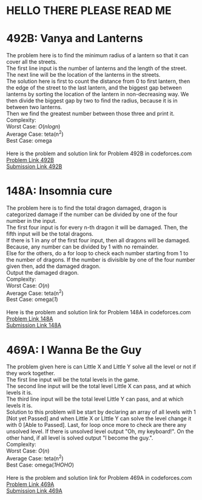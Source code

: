 # HELLO THERE PLEASE READ ME

# 492B: Vanya and Lanterns
The problem here is to find the minimum radius of a lantern so that it can cover all the streets.<br>
The first line input is the number of lanterns and the length of the street.<br>
The next line will be the location of the lanterns in the streets.<br>
The solution here is first to count the distance from 0 to first lantern, then the edge of the street to the last lantern, and the biggest gap between lanterns by sorting the location of the lantern in non-decreasing way. We then divide the biggest gap by two to find the radius, because it is in between two lanterns.<br>
Then we find the greatest number between those three and print it.<br>
Complexity:<br>
Worst Case: *O*(*nlogn*)<br>
Average Case: teta(n<sup>2</sup>)<br> 
Best Case: omega<br>
<br>
Here is the problem and solution link for Problem 492B in codeforces.com <br>
[Problem Link 492B](http://codeforces.com/contest/492/problem/B) <br>
[Submission Link 492B](http://codeforces.com/contest/492/submission/42833028) <br>

# 148A: Insomnia cure
The problem here is to find the total dragon damaged, dragon is categorized damage if the number can be divided by one of the four number in the input. <br>
The first four input is for every n-th dragon it will be damaged. Then, the fifth input will be the total dragons. <br>
If there is 1 in any of the first four input, then all dragons will be damaged. Because, any number can be divided by 1 with no remainder. <br>
Else for the others, do a for loop to check each number starting from 1 to the number of dragons. If the number is divisible by one of the four number given then, add the damaged dragon. <br>
Output the damaged dragon. <br>
Complexity:<br>
Worst Case: *O*(*n*)<br>
Average Case: teta(n<sup>2</sup>)<br> 
Best Case: omega(*1*)<br>
<br>
Here is the problem and solution link for Problem 148A in codeforces.com <br>
[Problem Link 148A](http://codeforces.com/contest/148/problem/A) <br>
[Submission Link 148A](http://codeforces.com/contest/148/submission/42835066) <br>

# 469A: I Wanna Be the Guy
The problem given here is can Little X and Little Y solve all the level or not if they work together. <br>
The first line input will be the total levels in the game. <br>
The second line input will be the total level Little X can pass, and at which levels it is. <br>
The third line input will be the total level Little Y can pass, and at which levels it is. <br>
Solution to this problem will be start by declaring an array of all levels with 1 [Not yet Passed] and when Little X or LIttle Y can solve the level change it with 0 [Able to Passed]. Last, for loop once more to check are there any unsolved level. If there is unsolved level output "Oh, my keyboard!". On the other hand, if all level is solved output "I become the guy.". <br>
Complexity:<br>
Worst Case: *O*(*n*)<br>
Average Case: teta(n<sup>2</sup>)<br> 
Best Case: omega(*1HOHO*)<br>
<br>
Here is the problem and solution link for Problem 469A in codeforces.com <br>
[Problem Link 469A](http://codeforces.com/contest/469/problem/A) <br>
[Submission Link 469A](http://codeforces.com/contest/469/submission/42835587) <br>
